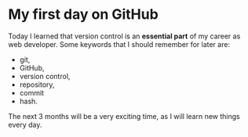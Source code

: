 # My first day on GitHub 


Today I learned that version control is an **essential part** of my career as web developer. Some keywords that I should remember for later are: 
- git, 
- GitHub, 
- version control,
- repository, 
- commit 
- hash. 

The next 3 months will be a very exciting time, as I will learn new things every day.

